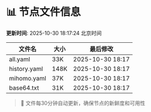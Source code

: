 # 📊 节点文件信息

**更新时间**: 2025-10-30 18:17:24 北京时间

| 文件名 | 大小 | 最后修改 |
|--------|------|----------|
| all.yaml | 33K | 2025-10-30 18:17 |
| history.yaml | 148K | 2025-10-30 18:17 |
| mihomo.yaml | 37K | 2025-10-30 18:17 |
| base64.txt | 31K | 2025-10-30 18:17 |

> 🔄 文件每30分钟自动更新，确保节点的新鲜度和可用性
